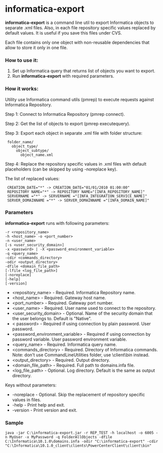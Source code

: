 # informatica-export

**informatica-export** is a command line util to export Informatica objects to separate .xml files. Also, in each file repository specific values replaced by default values. It is useful if you save this files under CVS.

Each file contains only one object with non-reusable dependencies that allow to store it only in one file.

### How to use it:
1. Set up Informatica query that returns list of objects you want to export.
2. Run **informatica-export** with required parameters.

### How it works:
Utility use Informatica command utils (pmrep) to execute requests against Informatica Repository.

Step 1: Connect to Informatica Repository (pmrep connect).

Step 2: Get the list of objects to export (pmrep executequery).

Step 3: Export each object in separate .xml file with folder structure:

     folder_name/
       object_type/
         object_subtype/
           object_name.xml

Step 4: Replace the repository specific values in .xml files with default placeholders (can be skipped by using -noreplace key).

The list of replaced values:

     CREATION_DATE="*" -> CREATION_DATE="01/01/2010 01:00:00"
     REPOSITORY NAME="*" -> REPOSITORY NAME="[INFA_REPOSITORY_NAME]"
     SERVERNAME ="*" -> SERVERNAME ="[INFA_INTEGRATION_SERVICE_NAME]"
     SERVER_DOMAINNAME ="*" -> SERVER_DOMAINNAME ="[INFA_DOMAIN_NAME]"
  
### Parameters
**informatica-export** runs with following parameters:

    -r <repository_name>
    -h <host_name> -o <port_number>
    -n <user_name>
    [-s <user_security_domain>]
    -x <password> | -X <password_environment_variable>
    -q <query_name>
    -cdir <commands_directory>
    -odir <output_directory>
    -dfile <domain_file_path>
    [-lfile <log_file_path>]
    [-noreplace]
    [-help]
    [-version]

- <repository_name> - Required. Informatica Repository name.
- <host_name> - Required. Gateway host name.
- <port_number>  - Required. Gateway port number.
- <user_name> - Required. User name used to connect to the repository.
- <user_security_domain>  - Optional. Name of the security domain that the user belongs to. Default is "Native".
- < password> - Required if using connection by plain password. User password.
- <password_environment_variable> - Required if using connection by password variable. User password environment variable.
- <query_name> - Required. Informatica query name.
- <commands_directory> - Required. Directory of Informatica commands. Note: don't use CommandLineUtilities folder, use \client\bin instead.
- <output_directory> - Required. Output directory.
- <domain_file_path> - Required. Full path to domains.infa file.
- <log_file_path> - Optional. Log directory. Default is the same as output directory.

Keys without parameters:

- -noreplace - Optional. Skip the replacement of repository specific values in files.
- -help - Print help and exit.
- -version - Print version and exit.

### Sample

    java -jar C:\informatica-export.jar -r REP_TEST -h localhost -o 6005 -n MyUser -x MyPassword -q FolderAllObjects -dfile C:\Informatica\10.1.0\domains.infa -odir "C:\informatica-export" -cdir "C:\Informatica\10.1.0_client\clients\PowerCenterClient\client\bin"
